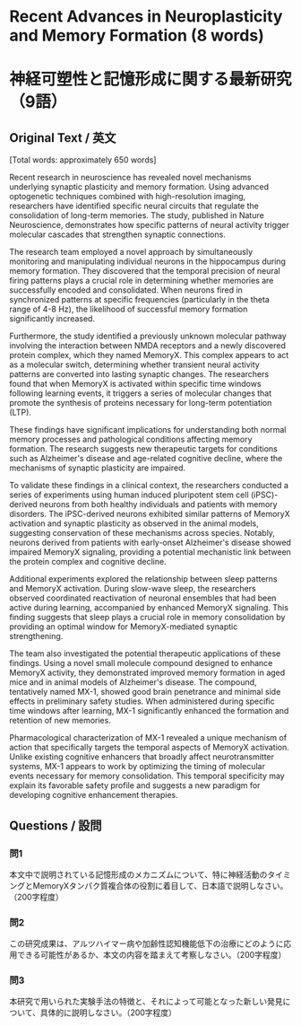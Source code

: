 # Recent Advances in Neuroplasticity and Memory Formation (8 words)
# 神経可塑性と記憶形成に関する最新研究（9語）

## Original Text / 英文
[Total words: approximately 650 words]

Recent research in neuroscience has revealed novel mechanisms underlying synaptic plasticity and memory formation. Using advanced optogenetic techniques combined with high-resolution imaging, researchers have identified specific neural circuits that regulate the consolidation of long-term memories. The study, published in Nature Neuroscience, demonstrates how specific patterns of neural activity trigger molecular cascades that strengthen synaptic connections.

The research team employed a novel approach by simultaneously monitoring and manipulating individual neurons in the hippocampus during memory formation. They discovered that the temporal precision of neural firing patterns plays a crucial role in determining whether memories are successfully encoded and consolidated. When neurons fired in synchronized patterns at specific frequencies (particularly in the theta range of 4-8 Hz), the likelihood of successful memory formation significantly increased.

Furthermore, the study identified a previously unknown molecular pathway involving the interaction between NMDA receptors and a newly discovered protein complex, which they named MemoryX. This complex appears to act as a molecular switch, determining whether transient neural activity patterns are converted into lasting synaptic changes. The researchers found that when MemoryX is activated within specific time windows following learning events, it triggers a series of molecular changes that promote the synthesis of proteins necessary for long-term potentiation (LTP).

These findings have significant implications for understanding both normal memory processes and pathological conditions affecting memory formation. The research suggests new therapeutic targets for conditions such as Alzheimer's disease and age-related cognitive decline, where the mechanisms of synaptic plasticity are impaired.

To validate these findings in a clinical context, the researchers conducted a series of experiments using human induced pluripotent stem cell (iPSC)-derived neurons from both healthy individuals and patients with memory disorders. The iPSC-derived neurons exhibited similar patterns of MemoryX activation and synaptic plasticity as observed in the animal models, suggesting conservation of these mechanisms across species. Notably, neurons derived from patients with early-onset Alzheimer's disease showed impaired MemoryX signaling, providing a potential mechanistic link between the protein complex and cognitive decline.

Additional experiments explored the relationship between sleep patterns and MemoryX activation. During slow-wave sleep, the researchers observed coordinated reactivation of neuronal ensembles that had been active during learning, accompanied by enhanced MemoryX signaling. This finding suggests that sleep plays a crucial role in memory consolidation by providing an optimal window for MemoryX-mediated synaptic strengthening.

The team also investigated the potential therapeutic applications of these findings. Using a novel small molecule compound designed to enhance MemoryX activity, they demonstrated improved memory formation in aged mice and in animal models of Alzheimer's disease. The compound, tentatively named MX-1, showed good brain penetrance and minimal side effects in preliminary safety studies. When administered during specific time windows after learning, MX-1 significantly enhanced the formation and retention of new memories.

Pharmacological characterization of MX-1 revealed a unique mechanism of action that specifically targets the temporal aspects of MemoryX activation. Unlike existing cognitive enhancers that broadly affect neurotransmitter systems, MX-1 appears to work by optimizing the timing of molecular events necessary for memory consolidation. This temporal specificity may explain its favorable safety profile and suggests a new paradigm for developing cognitive enhancement therapies.

## Questions / 設問

### 問1
本文中で説明されている記憶形成のメカニズムについて、特に神経活動のタイミングとMemoryXタンパク質複合体の役割に着目して、日本語で説明しなさい。（200字程度）

### 問2
この研究成果は、アルツハイマー病や加齢性認知機能低下の治療にどのように応用できる可能性があるか、本文の内容を踏まえて考察しなさい。（200字程度）

### 問3
本研究で用いられた実験手法の特徴と、それによって可能となった新しい発見について、具体的に説明しなさい。（200字程度） 